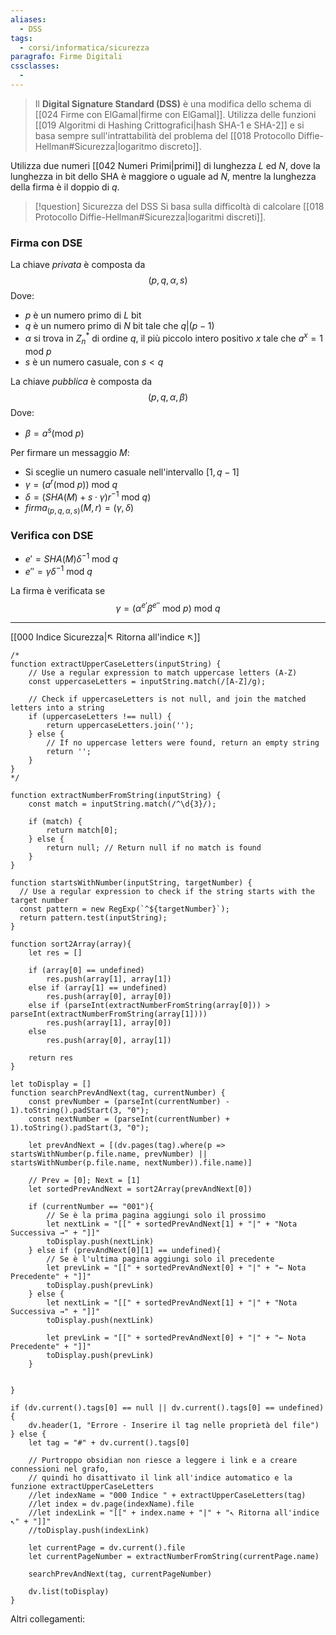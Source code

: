 ```yaml
---
aliases:
  - DSS
tags:
  - corsi/informatica/sicurezza
paragrafo: Firme Digitali
cssclasses:
  - 
---
```

>Il **Digital Signature Standard (DSS)** è una modifica dello schema di [[024 Firme con ElGamal|firme con ElGamal]]. Utilizza delle funzioni [[019 Algoritmi di Hashing Crittografici|hash SHA-1 e SHA-2]] e si basa sempre sull'intrattabilità del problema del [[018 Protocollo Diffie-Hellman#Sicurezza|logaritmo discreto]].

Utilizza due numeri [[042 Numeri Primi|primi]] di lunghezza $L$ ed $N$, dove la lunghezza in bit dello SHA è maggiore o uguale ad $N$, mentre la lunghezza della firma è il doppio di $q$.

> [!question] Sicurezza del DSS
> Si basa sulla difficoltà di calcolare [[018 Protocollo Diffie-Hellman#Sicurezza|logaritmi discreti]].


### Firma con DSE
La chiave *privata* è composta da $$(p,q,\alpha,s)$$
Dove:
- $p$ è un numero primo di $L$ bit
- $q$ è un numero primo di $N$ bit tale che $q|(p-1)$
- $\alpha$ si trova in $Z_n^*$ di ordine $q$, il più piccolo intero positivo $x$ tale che $a^x = 1 \text{ mod } p$
- $s$ è un numero casuale, con $s<q$

La chiave *pubblica* è composta da $$(p,q,\alpha,\beta)$$
Dove:
- $\beta=a^s(\text{mod } p)$ 

Per firmare un messaggio $M$:
- Si sceglie un numero casuale nell'intervallo $[1,q-1]$
- $\gamma=(a^r(\text{mod }  p))\text{ mod }q$
- $\delta=(SHA(M)+s\cdot \gamma)r^{-1}\text{ mod }q)$
- $firma_{(p,q,\alpha,s)}(M,r)=(\gamma,\delta)$

### Verifica con DSE
- $e'=SHA(M)\delta^{-1}\text{ mod }q$
- $e''=\gamma\delta^{-1}\text{ mod }q$

La firma è verificata se $$\gamma=(\alpha^{e'}\beta^{e''} \text{ mod }p)\text{ mod } q$$


___
[[000 Indice Sicurezza|↖ Ritorna all'indice ↖]]

```dataviewjs
/*
function extractUpperCaseLetters(inputString) {
	// Use a regular expression to match uppercase letters (A-Z)
	const uppercaseLetters = inputString.match(/[A-Z]/g);
	
	// Check if uppercaseLetters is not null, and join the matched letters into a string
	if (uppercaseLetters !== null) {
		return uppercaseLetters.join('');
	} else {
	    // If no uppercase letters were found, return an empty string
	    return '';
	}
}
*/

function extractNumberFromString(inputString) {
	const match = inputString.match(/^\d{3}/);
	
	if (match) {
		return match[0];
	} else {
		return null; // Return null if no match is found
	}
}

function startsWithNumber(inputString, targetNumber) {
  // Use a regular expression to check if the string starts with the target number
  const pattern = new RegExp(`^${targetNumber}`);
  return pattern.test(inputString);
}

function sort2Array(array){
	let res = []
	
	if (array[0] == undefined)
		res.push(array[1], array[1])
	else if (array[1] == undefined)
		res.push(array[0], array[0])
	else if (parseInt(extractNumberFromString(array[0])) > parseInt(extractNumberFromString(array[1])))
		res.push(array[1], array[0])
	else
		res.push(array[0], array[1])
	
	return res
}

let toDisplay = []
function searchPrevAndNext(tag, currentNumber) {
	const prevNumber = (parseInt(currentNumber) - 1).toString().padStart(3, "0");
	const nextNumber = (parseInt(currentNumber) + 1).toString().padStart(3, "0");
	
	let prevAndNext = [(dv.pages(tag).where(p => startsWithNumber(p.file.name, prevNumber) || startsWithNumber(p.file.name, nextNumber)).file.name)]
	
	// Prev = [0]; Next = [1]
	let sortedPrevAndNext = sort2Array(prevAndNext[0])
	
	if (currentNumber == "001"){ 
		// Se è la prima pagina aggiungi solo il prossimo
		let nextLink = "[[" + sortedPrevAndNext[1] + "|" + "Nota Successiva →" + "]]"
		toDisplay.push(nextLink)
	} else if (prevAndNext[0][1] == undefined){
		// Se è l'ultima pagina aggiungi solo il precedente
		let prevLink = "[[" + sortedPrevAndNext[0] + "|" + "← Nota Precedente" + "]]"
		toDisplay.push(prevLink)
	} else {
		let nextLink = "[[" + sortedPrevAndNext[1] + "|" + "Nota Successiva →" + "]]"
		toDisplay.push(nextLink)
		
		let prevLink = "[[" + sortedPrevAndNext[0] + "|" + "← Nota Precedente" + "]]"
		toDisplay.push(prevLink)
	}
	
	
}

if (dv.current().tags[0] == null || dv.current().tags[0] == undefined){
	dv.header(1, "Errore - Inserire il tag nelle proprietà del file")
} else {
	let tag = "#" + dv.current().tags[0]

	// Purtroppo obsidian non riesce a leggere i link e a creare connessioni nel grafo,
	// quindi ho disattivato il link all'indice automatico e la funzione extractUpperCaseLetters
	//let indexName = "000 Indice " + extractUpperCaseLetters(tag)
	//let index = dv.page(indexName).file
	//let indexLink = "[[" + index.name + "|" + "↖ Ritorna all'indice ↖" + "]]"
	//toDisplay.push(indexLink)
	
	let currentPage = dv.current().file
	let currentPageNumber = extractNumberFromString(currentPage.name)
	
	searchPrevAndNext(tag, currentPageNumber)
	
	dv.list(toDisplay)
}
```

Altri collegamenti: 